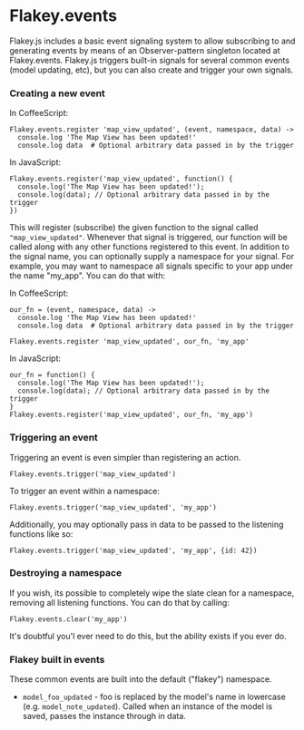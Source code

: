 # Flakey.events

Flakey.js includes a basic event signaling system to allow subscribing to and generating events by means of an Observer-pattern singleton located at Flakey.events. Flakey.js triggers built-in signals for several common events (model updating, etc), but you can also create and trigger your own signals.

### Creating a new event
In CoffeeScript:

    Flakey.events.register 'map_view_updated', (event, namespace, data) ->
      console.log 'The Map View has been updated!'
      console.log data  # Optional arbitrary data passed in by the trigger
      
In JavaScript:

    Flakey.events.register('map_view_updated', function() {
      console.log('The Map View has been updated!');
      console.log(data); // Optional arbitrary data passed in by the trigger
    })
    
This will register (subscribe) the given function to the signal called `"map_view_updated"`.  Whenever that signal is triggered, our function will be called along with any other functions registered to this event. In addition to the signal name, you can optionally supply a namespace for your signal. For example, you may want to namespace all signals specific to your app under the name "my_app". You can do that with:

In CoffeeScript:
    
    our_fn = (event, namespace, data) ->
      console.log 'The Map View has been updated!'
      console.log data  # Optional arbitrary data passed in by the trigger
      
    Flakey.events.register 'map_view_updated', our_fn, 'my_app'
      
In JavaScript:

    our_fn = function() {
      console.log('The Map View has been updated!');
      console.log(data); // Optional arbitrary data passed in by the trigger
    }
    Flakey.events.register('map_view_updated', our_fn, 'my_app')
    
### Triggering an event
Triggering an event is even simpler than registering an action.

    Flakey.events.trigger('map_view_updated')

To trigger an event within a namespace:

    Flakey.events.trigger('map_view_updated', 'my_app')
    
Additionally, you may optionally pass in data to be passed to the listening functions like so:

    Flakey.events.trigger('map_view_updated', 'my_app', {id: 42})
    
### Destroying a namespace
If you wish, its possible to completely wipe the slate clean for a namespace, removing all listening functions.  You can do that by calling:

    Flakey.events.clear('my_app')
    
It's doubtful you'l ever need to do this, but the ability exists if you ever do.

### Flakey built in events
These common events are built into the default ("flakey") namespace.

- `model_foo_updated` - foo is replaced by the model's name in lowercase (e.g. `model_note_updated`). Called when an instance of the model is saved, passes the instance through in data.

